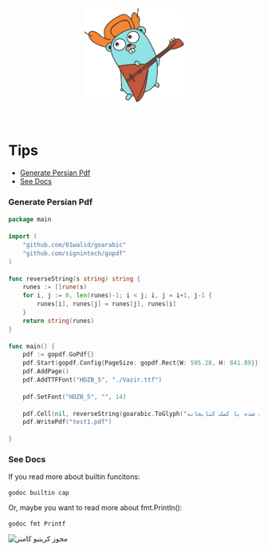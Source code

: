 <h1 align="center">
	<img width="200" src="Go.jpg" alt="Go">
	<br>
	<br>
</h1>

# Tips
- [Generate Persian Pdf](#GeneratePersianPdf)
- [See Docs](#SeeDocs)

### <a name="GeneratePersianPdf">Generate Persian Pdf</a>

```go
package main

import (
	"github.com/01walid/goarabic"
	"github.com/signintech/gopdf"
)

func reverseString(s string) string {
	runes := []rune(s)
	for i, j := 0, len(runes)-1; i < j; i, j = i+1, j-1 {
		runes[i], runes[j] = runes[j], runes[i]
	}
	return string(runes)
}

func main() {
	pdf := gopdf.GoPdf{}
	pdf.Start(gopdf.Config{PageSize: gopdf.Rect{W: 595.28, H: 841.89}}) //595.28, 841.89 = A4
	pdf.AddPage()
	pdf.AddTTFFont("HDZB_5", "./Vazir.ttf")

	pdf.SetFont("HDZB_5", "", 14)

	pdf.Cell(nil, reverseString(goarabic.ToGlyph("سلام دنیا.. این اولین متن پارسی نوشته شده با کمک کتابخانه signintech است.")))
	pdf.WritePdf("test1.pdf")

}
```

### <a name="SeeDocs">See Docs</a>

If you read more about builtin funcitons:

`godoc builtin cap`

Or, maybe you want to read more about fmt.Println():

`godoc fmt Printf`

<img alt="مجوز کریتیو کامنز" style="border-width:0" src="https://i.creativecommons.org/l/by-sa/4.0/88x31.png">
